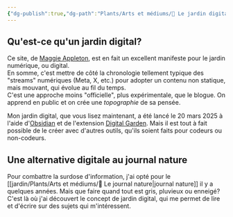 ```yaml
---
{"dg-publish":true,"dg-path":"Plants/Arts et médiums/🌱 Le jardin digital.md","permalink":"/plants/arts-et-mediums/le-jardin-digital/","tags":["métacognition","chronique-de-vie","information","expression"]}
---
```


## Qu'est-ce qu'un jardin digital?
Ce site, de [Maggie Appleton](https://maggieappleton.com/garden-history), est en fait un excellent manifeste pour le jardin numérique, ou digital.  
En somme, c'est mettre de côté la chronologie tellement typique des "streams" numériques (Meta, X, etc.) pour adopter un contenu non statique, mais mouvant, qui évolue au fil du temps.  
C'est une approche moins "officielle", plus expérimentale, que le blogue. On apprend en public et on crée une _topographie_ de sa pensée.

Mon jardin digital, que vous lisez maintenant, a été lancé le 20 mars 2025 à l'aide d'[Obsidian](https://obsidian.md/) et de l'extension [Digital Garden](https://dg-docs.ole.dev/). Mais il est tout à fait possible de le créer avec d'autres outils, qu'ils soient faits pour codeurs ou non-codeurs.
## Une alternative digitale au journal nature
Pour combattre la surdose d'information, j'ai opté pour le [[jardin/Plants/Arts et médiums/🌼 Le journal nature\|journal nature]] il y a quelques années. Mais que faire quand tout est gris, pluvieux ou enneigé? C'est là où j'ai découvert le concept de jardin digital, qui me permet de lire et d'écrire sur des sujets qui m'intéressent.